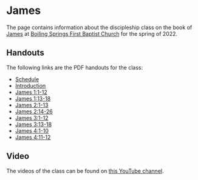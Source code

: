 # James

The page contains information about the discipleship class on the book of [James](https://netbible.org/bible/James+1) at [Boiling Springs First Baptist Church](https://www.bsfbc.org) for the spring of 2022.

## Handouts

The following links are the PDF handouts for the class:

* [Schedule](Schedule.pdf)
* [Introduction](Introduction.pdf)
* [James 1:1-12](James-1-2-12.pdf)
* [James 1:13-18](James-1-13-18.pdf)
* [James 2:1-13](James-2-1-13.pdf)
* [James 2:14-26](James-2-14-26.pdf)
* [James 3:1-12](James-3-1-12.pdf)
* [James 3:13-18](James-3-13-18.pdf)
* [James 4:1-10](James-4-1-10.pdf)
* [James 4:11-12](James-4-11-12.pdf)

## Video

The videos of the class can be found on [this YouTube channel](https://www.youtube.com/channel/UCjZQO8kd_0ksKya2PGQ39ow/videos).
